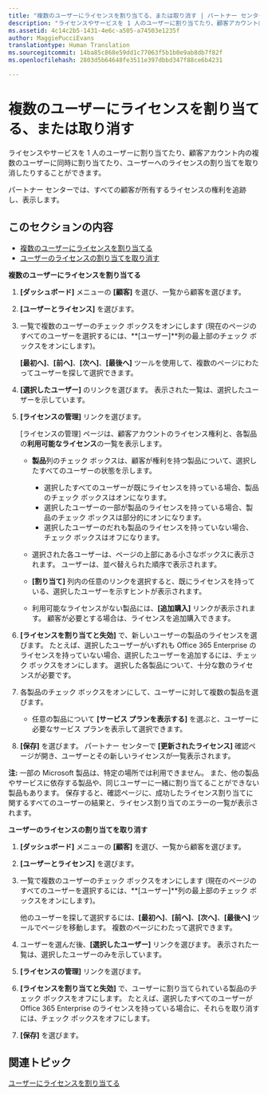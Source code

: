 ```yaml
---
title: "複数のユーザーにライセンスを割り当てる、または取り消す | パートナー センター"
description: "ライセンスやサービスを 1 人のユーザーに割り当てたり、顧客アカウント内の複数のユーザーに同時に割り当てたり、ユーザーへのライセンスの割り当てを取り消したりすることができます。"
ms.assetid: 4c14c2b5-1431-4e6c-a505-a74503e1235f
author: MaggiePucciEvans
translationtype: Human Translation
ms.sourcegitcommit: 14ba85c868e59dd1c77063f5b1b0e9ab8db7f82f
ms.openlocfilehash: 2803d5b64648fe3511e397dbbd347f88ce6b4231

---
```


# 複数のユーザーにライセンスを割り当てる、または取り消す


ライセンスやサービスを 1 人のユーザーに割り当てたり、顧客アカウント内の複数のユーザーに同時に割り当てたり、ユーザーへのライセンスの割り当てを取り消したりすることができます。

パートナー センターでは、すべての顧客が所有するライセンスの権利を追跡し、表示します。

## このセクションの内容


-   [複数のユーザーにライセンスを割り当てる](#assign-licenses-to-groups)
-   [ユーザーのライセンスの割り当てを取り消す](#revoking-licenses)

<a href="" id="assign-licenses-to-groups"></a>
**複数のユーザーにライセンスを割り当てる**

1.  **[ダッシュボード]** メニューの **[顧客]** を選び、一覧から顧客を選びます。
2.  **[ユーザーとライセンス]** を選びます。
3.  一覧で複数のユーザーのチェック ボックスをオンにします  (現在のページのすべてのユーザーを選択するには、**[ユーザー]**列の最上部のチェック ボックスをオンにします)。

    **[最初へ]**、**[前へ]**、**[次へ]**、**[最後へ]** ツールを使用して、複数のページにわたってユーザーを探して選択できます。

4.  **[選択したユーザー]** のリンクを選びます。 表示された一覧は、選択したユーザーを示しています。
5.  **[ライセンスの管理]** リンクを選びます。

    [ライセンスの管理] ページは、顧客アカウントのライセンス権利と、各製品の**利用可能なライセンス**の一覧を表示します。

    -   **製品**列のチェック ボックスは、顧客が権利を持つ製品について、選択したすべてのユーザーの状態を示します。

        -   選択したすべてのユーザーが既にライセンスを持っている場合、製品のチェック ボックスはオンになります。
        -   選択したユーザーの一部が製品のライセンスを持っている場合、製品のチェック ボックスは部分的にオンになります。
        -   選択したユーザーのだれも製品のライセンスを持っていない場合、チェック ボックスはオフになります。
    -   選択された各ユーザーは、ページの上部にある小さなボックスに表示されます。 ユーザーは、並べ替えられた順序で表示されます。

    -   **[割り当て]** 列内の任意のリンクを選択すると、既にライセンスを持っている、選択したユーザーを示すヒントが表示されます。

    -   利用可能なライセンスがない製品には、**[追加購入]** リンクが表示されます。 顧客が必要とする場合は、ライセンスを追加購入できます。

6.  **[ライセンスを割り当てと失効]** で、新しいユーザーの製品のライセンスを選びます。 たとえば、選択したユーザーがいずれも Office 365 Enterprise のライセンスを持っていない場合、選択したユーザーを追加するには、チェック ボックスをオンにします。 選択した各製品について、十分な数のライセンスが必要です。
7.  各製品のチェック ボックスをオンにして、ユーザーに対して複数の製品を選びます。
    -   任意の製品について **[サービス プランを表示する]** を選ぶと、ユーザーに必要なサービス プランを表示して選択できます。

8.  **[保存]** を選びます。 パートナー センターで **[更新されたライセンス]** 確認ページが開き、ユーザーとその新しいライセンスが一覧表示されます。

**注:** 一部の Microsoft 製品は、特定の場所では利用できません。 また、他の製品やサービスに依存する製品や、同じユーザーに一緒に割り当てることができない製品もあります。 保存すると、確認ページに、成功したライセンス割り当てに関するすべてのユーザーの結果と、ライセンス割り当てのエラーの一覧が表示されます。

 

<a href="" id="revoking-licenses"></a>
**ユーザーのライセンスの割り当てを取り消す**

1.  **[ダッシュボード]** メニューの **[顧客]** を選び、一覧から顧客を選びます。
2.  **[ユーザーとライセンス]** を選びます。
3.  一覧で複数のユーザーのチェック ボックスをオンにします  (現在のページのすべてのユーザーを選択するには、**[ユーザー]**列の最上部のチェック ボックスをオンにします)。

    他のユーザーを探して選択するには、**[最初へ]**、**[前へ]**、**[次へ]**、**[最後へ]** ツールでページを移動します。 複数のページにわたって選択できます。

4.  ユーザーを選んだ後、**[選択したユーザー]** リンクを選びます。 表示された一覧は、選択したユーザーのみを示しています。
5.  **[ライセンスの管理]** リンクを選びます。
6.  **[ライセンスを割り当てと失効]** で、ユーザーに割り当てられている製品のチェック ボックスをオフにします。 たとえば、選択したすべてのユーザーが Office 365 Enterprise のライセンスを持っている場合に、それらを取り消すには、チェック ボックスをオフにします。
7.  **[保存]** を選びます。

## 関連トピック


[ユーザーにライセンスを割り当てる](assign-licenses-to-users.md)

 

 






<!--HONumber=Nov16_HO4-->


